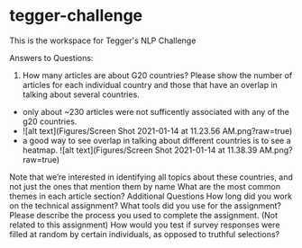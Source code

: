 # tegger-challenge
This is the workspace for Tegger's NLP Challenge

Answers to Questions: 

1) How many articles are about G20 countries? Please show the number of articles for each individual country and those that have an overlap in talking about several countries.

- only about ~230 articles were not sufficently associated with any of the g20 countries. 
- ![alt text](Figures/Screen Shot 2021-01-14 at 11.23.56 AM.png?raw=true)
- a good way to see overlap in talking about different countries is to see a heatmap. 
![alt text](Figures/Screen Shot 2021-01-14 at 11.38.39 AM.png?raw=true)

Note that we’re interested in identifying all topics about these countries, and not just the ones that mention them by name
What are the most common themes in each article section?
Additional Questions
How long did you work on the technical assignment?
What tools did you use for the assignment?
Please describe the process you used to complete the assignment.
(Not related to this assignment) How would you test if survey responses were filled at random by certain individuals, as opposed to truthful selections?
